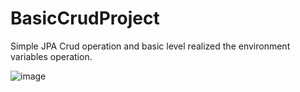 # BasicCrudProject
Simple JPA Crud operation and basic level realized the environment variables operation.

![image](https://i.ibb.co/gT7Pyzz/environment.png)
